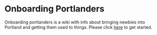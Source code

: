 Onboarding Portlanders
======================

Onboarding portlanders is a wiki with info about bringing newbies into Portland and getting them used to things. Please click [here](https://github.com/hatsnpants/onboarding_portlanders/wiki) to get started.
